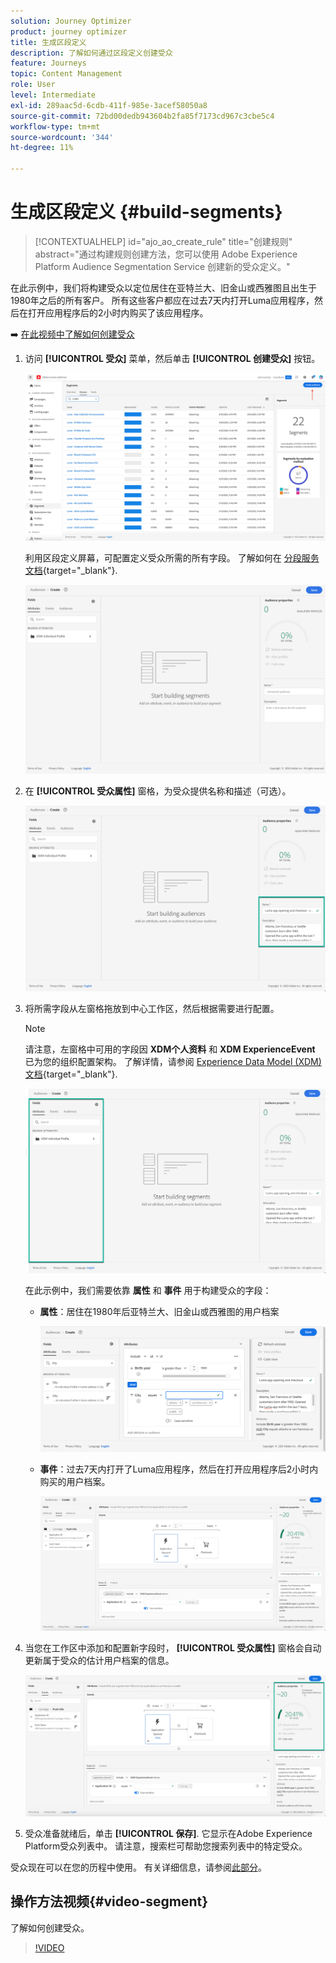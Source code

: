 ```yaml
---
solution: Journey Optimizer
product: journey optimizer
title: 生成区段定义
description: 了解如何通过区段定义创建受众
feature: Journeys
topic: Content Management
role: User
level: Intermediate
exl-id: 289aac5d-6cdb-411f-985e-3acef58050a8
source-git-commit: 72bd00dedb943604b2fa85f7173cd967c3cbe5c4
workflow-type: tm+mt
source-wordcount: '344'
ht-degree: 11%

---
```


# 生成区段定义 {#build-segments}

>[!CONTEXTUALHELP]
>id="ajo_ao_create_rule"
>title="创建规则"
>abstract="通过构建规则创建方法，您可以使用 Adobe Experience Platform Audience Segmentation Service 创建新的受众定义。"

在此示例中，我们将构建受众以定位居住在亚特兰大、旧金山或西雅图且出生于1980年之后的所有客户。 所有这些客户都应在过去7天内打开Luma应用程序，然后在打开应用程序后的2小时内购买了该应用程序。

➡️ [在此视频中了解如何创建受众](#video-segment)

1. 访问 **[!UICONTROL 受众]** 菜单，然后单击 **[!UICONTROL 创建受众]** 按钮。

   ![](assets/create-segment.png)

   利用区段定义屏幕，可配置定义受众所需的所有字段。 了解如何在 [分段服务文档](https://experienceleague.adobe.com/docs/experience-platform/segmentation/ui/overview.html){target="_blank"}.

   ![](assets/segment-builder.png)

1. 在 **[!UICONTROL 受众属性]** 窗格，为受众提供名称和描述（可选）。

   ![](assets/segment-properties.png)

1. 将所需字段从左窗格拖放到中心工作区，然后根据需要进行配置。

   >[!NOTE]
   >
   >请注意，左窗格中可用的字段因 **XDM个人资料** 和 **XDM ExperienceEvent** 已为您的组织配置架构。  了解详情，请参阅 [Experience Data Model (XDM)文档](https://experienceleague.adobe.com/docs/experience-platform/xdm/home.html?lang=zh-Hans){target="_blank"}.

   ![](assets/drag-fields.png)

   在此示例中，我们需要依靠 **属性** 和 **事件** 用于构建受众的字段：

   * **属性**：居住在1980年后亚特兰大、旧金山或西雅图的用户档案

     ![](assets/add-attributes.png)

   * **事件**：过去7天内打开了Luma应用程序，然后在打开应用程序后2小时内购买的用户档案。

     ![](assets/add-events.png)

1. 当您在工作区中添加和配置新字段时， **[!UICONTROL 受众属性]** 窗格会自动更新属于受众的估计用户档案的信息。

   ![](assets/segment-estimate.png)

1. 受众准备就绪后，单击 **[!UICONTROL 保存]**. 它显示在Adobe Experience Platform受众列表中。 请注意，搜索栏可帮助您搜索列表中的特定受众。

受众现在可以在您的历程中使用。 有关详细信息，请参阅[此部分](../audience/about-audiences.md)。

## 操作方法视频{#video-segment}

了解如何创建受众。

>[!VIDEO](https://video.tv.adobe.com/v/334281?quality=12)

